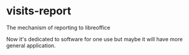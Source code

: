 # visits-report
The mechanism of reporting to libreoffice

Now it's dedicated to software for one use but maybe it will have more general application.

